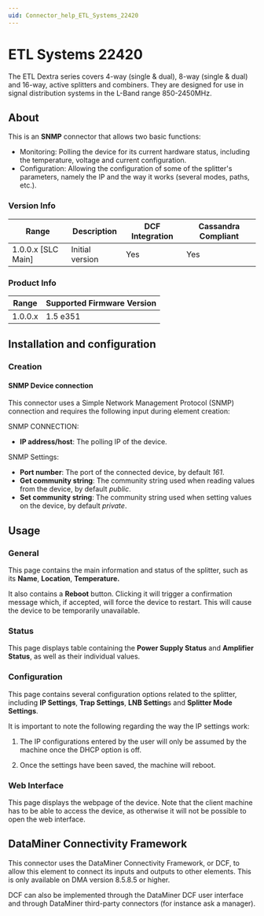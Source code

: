 ```yaml
---
uid: Connector_help_ETL_Systems_22420
---
```


# ETL Systems 22420

The ETL Dextra series covers 4-way (single & dual), 8-way (single & dual) and 16-way, active splitters and combiners. They are designed for use in signal distribution systems in the L-Band range 850-2450MHz.

## About

This is an **SNMP** connector that allows two basic functions:

- Monitoring: Polling the device for its current hardware status, including the temperature, voltage and current configuration.
- Configuration: Allowing the configuration of some of the splitter's parameters, namely the IP and the way it works (several modes, paths, etc.).

### Version Info

| Range | Description | DCF Integration | Cassandra Compliant |
|----------------------|-----------------|---------------------|-------------------------|
| 1.0.0.x \[SLC Main\] | Initial version | Yes                 | Yes                     |

### Product Info

| Range | Supported Firmware Version |
|------------------|-----------------------------|
| 1.0.0.x          | 1.5 e351                    |

## Installation and configuration

### Creation

#### SNMP Device connection

This connector uses a Simple Network Management Protocol (SNMP) connection and requires the following input during element creation:

SNMP CONNECTION:

- **IP address/host**: The polling IP of the device.

SNMP Settings:

- **Port number**: The port of the connected device, by default *161*.
- **Get community string**: The community string used when reading values from the device, by default *public*.
- **Set community string**: The community string used when setting values on the device, by default *private*.

## Usage

### General

This page contains the main information and status of the splitter, such as its **Name**, **Location**, **Temperature.**

It also contains a **Reboot** button. Clicking it will trigger a confirmation message which, if accepted, will force the device to restart. This will cause the device to be temporarily unavailable.

### Status

This page displays table containing the **Power Supply Status** and **Amplifier Status**, as well as their individual values.

### Configuration

This page contains several configuration options related to the splitter, including **IP Settings**, **Trap Settings**, **LNB Setting**s and **Splitter Mode Settings**.

It is important to note the following regarding the way the IP settings work:

1. The IP configurations entered by the user will only be assumed by the machine once the DHCP option is off.

1. Once the settings have been saved, the machine will reboot.

### Web Interface

This page displays the webpage of the device. Note that the client machine has to be able to access the device, as otherwise it will not be possible to open the web interface.

## DataMiner Connectivity Framework

This connector uses the DataMiner Connectivity Framework, or DCF, to allow this element to connect its inputs and outputs to other elements. This is only available on DMA version 8.5.8.5 or higher.

DCF can also be implemented through the DataMiner DCF user interface and through DataMiner third-party connectors (for instance ask a manager).

